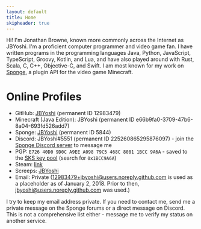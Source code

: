 ```yaml
---
layout: default
title: Home
skipheader: true
---
```


Hi! I'm Jonathan Browne, known more commonly across the Internet as JBYoshi. I'm a proficient computer programmer and video game fan. I have written programs in the programming languages Java, Python, JavaScript, TypeScript, Groovy, Kotlin, and Lua, and have also played around with Rust, Scala, C, C++, Objective-C, and Swift. I am most known for my work on [Sponge](https://www.spongepowered.org), a plugin API for the video game Minecraft.

# Online Profiles

- GitHub: [JBYoshi](https://github.com/JBYoshi) (permanent ID 12983479)
- Minecraft (Java Edition): JBYoshi (permanent ID e66b9fa0-3709-47b6-8a04-693fd526add7)
- Sponge: [JBYoshi](https://forums.spongepowered.org/u/JBYoshi) (permanent ID 5844)
- Discord: JBYoshi#5551 (permanent ID 225260865295876097) - join the [Sponge Discord server](https://www.spongepowered.org/chat) to message me
- PGP: `E726 40D0 9D0C A9EE A098 79C5 468C 8081 1BCC 9A6A` - saved to the [SKS key pool](https://sks-keyservers.net) (search for `0x1BCC9A6A`)
- Steam: [link](https://steamcommunity.com/profiles/76561194504664850)
- Screeps: [JBYoshi](https://screeps.com/a/#!/profile/JBYoshi)
- Email: Private (12983479+jbyoshi@users.noreply.github.com is used as a placeholder as of January 2, 2018. Prior to then, jbyoshi@users.noreply.github.com was used.)

I try to keep my email address private. If you need to contact me, send me a private message on the Sponge forums or a direct message on Discord. This is not a comprehensive list either - message me to verify my status on another service.
